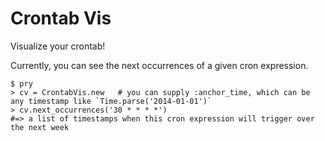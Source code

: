 # Crontab Vis

Visualize your crontab!

Currently, you can see the next occurrences of a given cron expression.

    $ pry
    > cv = CrontabVis.new   # you can supply :anchor_time, which can be any timestamp like `Time.parse('2014-01-01')`
    > cv.next_occurrences('30 * * * *')
    #=> a list of timestamps when this cron expression will trigger over the next week

